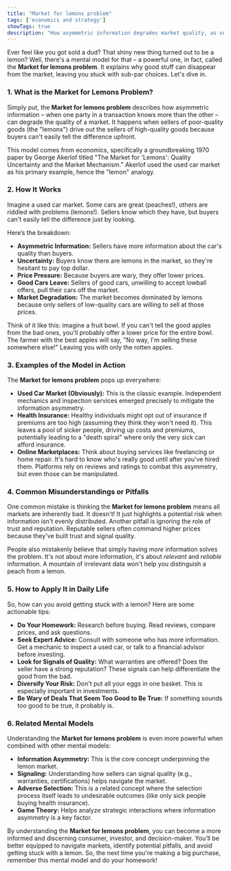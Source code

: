 ```yaml
---
title: "Market for lemons problem"
tags: ['economics and strategy']
showTags: true
description: "How asymmetric information degrades market quality, as sellers of poor-quality goods drive out high-quality competitors when buyers cannot distinguish between them."
---
```



Ever feel like you got sold a dud? That shiny new thing turned out to be a lemon? Well, there's a mental model for that – a powerful one, in fact, called the **Market for lemons problem**. It explains why good stuff can disappear from the market, leaving you stuck with sub-par choices. Let's dive in.

### 1. What is the **Market for Lemons Problem**?

Simply put, the **Market for lemons problem** describes how asymmetric information – when one party in a transaction knows more than the other – can degrade the quality of a market. It happens when sellers of poor-quality goods (the "lemons") drive out the sellers of high-quality goods because buyers can't easily tell the difference upfront.

This model comes from economics, specifically a groundbreaking 1970 paper by George Akerlof titled "The Market for 'Lemons': Quality Uncertainty and the Market Mechanism." Akerlof used the used car market as his primary example, hence the "lemon" analogy.

### 2. How It Works

Imagine a used car market. Some cars are great (peaches!), others are riddled with problems (lemons!). Sellers know which they have, but buyers can't easily tell the difference just by looking.

Here’s the breakdown:

*   **Asymmetric Information:** Sellers have more information about the car's quality than buyers.
*   **Uncertainty:** Buyers know there are lemons in the market, so they're hesitant to pay top dollar.
*   **Price Pressure:** Because buyers are wary, they offer lower prices.
*   **Good Cars Leave:** Sellers of good cars, unwilling to accept lowball offers, pull their cars off the market.
*   **Market Degradation:** The market becomes dominated by lemons because only sellers of low-quality cars are willing to sell at those prices.

Think of it like this: imagine a fruit bowl. If you can't tell the good apples from the bad ones, you'll probably offer a lower price for the entire bowl. The farmer with the best apples will say, "No way, I'm selling these somewhere else!" Leaving you with only the rotten apples.

### 3. Examples of the Model in Action

The **Market for lemons problem** pops up everywhere:

*   **Used Car Market (Obviously):** This is the classic example. Independent mechanics and inspection services emerged precisely to mitigate the information asymmetry.
*   **Health Insurance:** Healthy individuals might opt out of insurance if premiums are too high (assuming they think they won't need it). This leaves a pool of sicker people, driving up costs and premiums, potentially leading to a "death spiral" where only the very sick can afford insurance.
*   **Online Marketplaces:** Think about buying services like freelancing or home repair. It's hard to know who's really good until after you've hired them. Platforms rely on reviews and ratings to combat this asymmetry, but even those can be manipulated.

### 4. Common Misunderstandings or Pitfalls

One common mistake is thinking the **Market for lemons problem** means all markets are inherently bad. It doesn't! It just highlights a potential risk when information isn't evenly distributed. Another pitfall is ignoring the role of trust and reputation. Reputable sellers often command higher prices because they've built trust and signal quality.

People also mistakenly believe that simply having *more* information solves the problem. It's not about more information, it's about *relevant* and *reliable* information. A mountain of irrelevant data won't help you distinguish a peach from a lemon.

### 5. How to Apply It in Daily Life

So, how can you avoid getting stuck with a lemon? Here are some actionable tips:

*   **Do Your Homework:** Research before buying. Read reviews, compare prices, and ask questions.
*   **Seek Expert Advice:** Consult with someone who has more information. Get a mechanic to inspect a used car, or talk to a financial advisor before investing.
*   **Look for Signals of Quality:** What warranties are offered? Does the seller have a strong reputation? These signals can help differentiate the good from the bad.
*   **Diversify Your Risk:** Don't put all your eggs in one basket. This is especially important in investments.
*   **Be Wary of Deals That Seem Too Good to Be True:** If something sounds too good to be true, it probably is.

### 6. Related Mental Models

Understanding the **Market for lemons problem** is even more powerful when combined with other mental models:

*   **Information Asymmetry:** This is the core concept underpinning the lemon market.
*   **Signaling:** Understanding how sellers can signal quality (e.g., warranties, certifications) helps navigate the market.
*   **Adverse Selection:** This is a related concept where the selection process itself leads to undesirable outcomes (like only sick people buying health insurance).
*   **Game Theory:** Helps analyze strategic interactions where information asymmetry is a key factor.

By understanding the **Market for lemons problem**, you can become a more informed and discerning consumer, investor, and decision-maker. You’ll be better equipped to navigate markets, identify potential pitfalls, and avoid getting stuck with a lemon. So, the next time you're making a big purchase, remember this mental model and do your homework!

